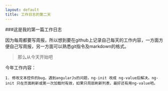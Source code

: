 ```yaml
---
layout: default
title: 工作日志的第二天
---
```


###这是我的第一篇工作日志

因为每周都要写周报，所以想到要在github上记录自己每天的工作内容，一方面方便自己写周报，另一方面可以熟悉git指令及markdown的格式。

>那么从今天开始吧

今年工作内容：

    1. 修改文本控件的bug，遇到angularJs的问题，ng-init 改成 ng-value后解决。ng-init 只在页面刷新或第一次加载时有效，如果只局部刷新列表，最好还有用ng-value吧。